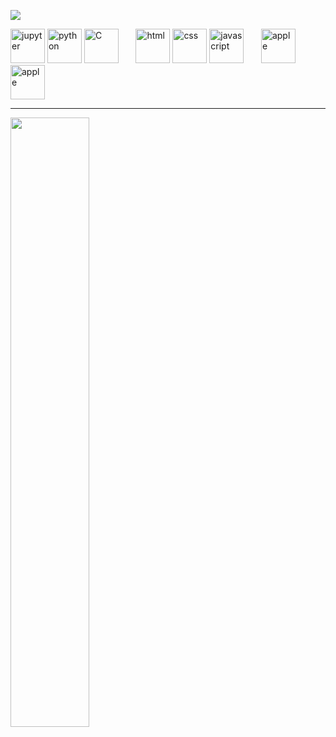 ![](https://komarev.com/ghpvc/?username=jackbullen&color=lightgrey)

<p align="left">
      <img src="https://www.vectorlogo.zone/logos/jupyter/jupyter-icon.svg" alt="jupyter" width="55" height="55"/>
      <img src="https://www.vectorlogo.zone/logos/python/python-icon.svg" alt="python" width="55" height="55"/>
      <img src="https://upload.wikimedia.org/wikipedia/commons/1/18/C_Programming_Language.svg" alt="C" width="55" height="55"/>
      &nbsp;
      &nbsp;
      &nbsp;
      <img src="https://www.vectorlogo.zone/logos/w3_html5/w3_html5-icon.svg" alt="html" width="55" height="55"/>
      <img src="https://www.vectorlogo.zone/logos/w3_css/w3_css-icon.svg" alt="css" width="55" height="55"/>
      <img src="https://www.vectorlogo.zone/logos/javascript/javascript-icon.svg" alt="javascript" width="55" height="55"/>
      &nbsp;
      &nbsp;
      &nbsp;
      <img src="https://www.vectorlogo.zone/logos/apple/apple-icon.svg" alt="apple" width="55" height="55"/>
      <img src="https://www.vectorlogo.zone/logos/linux/linux-icon.svg" alt="apple" width="55" height="55"/>
</p>

---
<img width="50%" align="left" src="https://streak-stats.demolab.com?user=jackbullen&hide_border=true&border_radius=80&locale=fr" />


